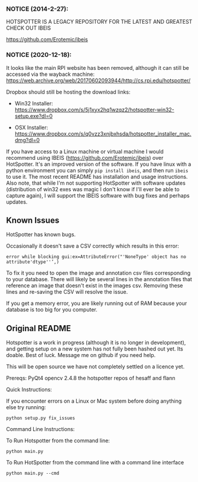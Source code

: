 
### NOTICE (2014-2-27):

HOTSPOTTER IS A LEGACY REPOSITORY FOR THE LATEST AND GREATEST CHECK OUT IBEIS

https://github.com/Erotemic/ibeis


### NOTICE (2020-12-18): 

It looks like the main RPI website has been removed, although it can still be accessed via the wayback machine:
https://web.archive.org/web/20170602093944/http://cs.rpi.edu/hotspotter/


Dropbox should still be hosting the download links: 

* Win32 Installer: https://www.dropbox.com/s/5j1xyx2hq1wzqz2/hotspotter-win32-setup.exe?dl=0 

* OSX Installer: https://www.dropbox.com/s/q0vzz3xnjbxhsda/hotspotter_installer_mac.dmg?dl=0

If you have access to a Linux machine or virtual machine I would recommend using IBEIS (https://github.com/Erotemic/ibeis) over HotSpotter. It's an improved version of the software. If you have linux with a python environment you can simply `pip install ibeis`, and then run `ibeis` to use it. The most recent README has installation and usage instructions. Also note, that while I'm not supporting HotSpotter with software updates (distribution of win32 exes was magic I don't know if I'll ever be able to capture again), I will support the IBEIS software with bug fixes and perhaps updates. 


Known Issues
------------

HotSpotter has known bugs. 


Occasionally it doesn't save a CSV correctly which results in this error:

```
error while blocking gui:ex=AttributeError("'NoneType' object has no attribute'dtype''’,)
```

To fix it you need to open the image and annotation csv files corresponding to your database. There will likely be several lines in the annotation files that reference an image that doesn't exist in the images csv. Removing these lines and re-saving the CSV will resolve the issue. 


If you get a memory error, you are likely running out of RAM because your
database is too big for you computer.



Original README
---------------

Hotspotter is a work in progress (although it is no longer in development), and
getting setup on a new system has not fully been hashed out yet. Its doable.
Best of luck.  Message me on github if you need help. 

This will be open source we have not completely settled on a licence yet. 


Prereqs: 
PyQt4
opencv 2.4.8
the hotspotter repos of hesaff and flann

Quick Instructions: 

If you encounter errors on a Linux or Mac system  before doing anything else
try running: 

`python setup.py fix_issues`

Command Line Instructions: 

To Run Hotspotter from the command line:

`python main.py`

To Run HotSpotter from the command line with a command line interface 

`python main.py --cmd`
